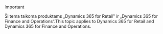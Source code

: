 > [!IMPORTANT]
> <span data-ttu-id="70c0a-101">Ši tema taikoma produktams „Dynamics 365 for Retail‟ ir „Dynamics 365 for Finance and Operations“.</span><span class="sxs-lookup"><span data-stu-id="70c0a-101">This topic applies to Dynamics 365 for Retail and Dynamics 365 for Finance and Operations.</span></span>
